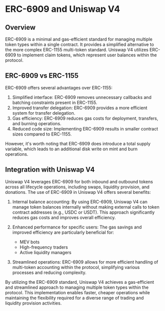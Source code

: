 # ERC-6909 and Uniswap V4

## Overview

ERC-6909 is a minimal and gas-efficient standard for managing multiple token types within a single contract. It provides a simplified alternative to the more complex ERC-1155 multi-token standard. Uniswap V4 utilizes ERC-6909 to implement claim tokens, which represent user balances within the protocol.

## ERC-6909 vs ERC-1155

ERC-6909 offers several advantages over ERC-1155:

1. Simplified interface: ERC-6909 removes unnecessary callbacks and batching constraints present in ERC-1155.
2. Improved transfer delegation: ERC-6909 provides a more efficient system for transfer delegation.
3. Gas efficiency: ERC-6909 reduces gas costs for deployment, transfers, and burning operations.
4. Reduced code size: Implementing ERC-6909 results in smaller contract sizes compared to ERC-1155.

However, it's worth noting that ERC-6909 does introduce a total supply variable, which leads to an additional disk write on mint and burn operations.

## Integration with Uniswap V4

Uniswap V4 leverages ERC-6909 for both inbound and outbound tokens across all lifecycle operations, including swaps, liquidity provision, and donations. The use of ERC-6909 in Uniswap V4 offers several benefits:

1. Internal balance accounting: By using ERC-6909, Uniswap V4 can manage token balances internally without making external calls to token contract addresses (e.g., USDC or USDT). This approach significantly reduces gas costs and improves overall efficiency.

2. Enhanced performance for specific users: The gas savings and improved efficiency are particularly beneficial for:
   - MEV bots
   - High-frequency traders
   - Active liquidity managers

3. Streamlined operations: ERC-6909 allows for more efficient handling of multi-token accounting within the protocol, simplifying various processes and reducing complexity.

By utilizing the ERC-6909 standard, Uniswap V4 achieves a gas-efficient and streamlined approach to managing multiple token types within the protocol. This implementation enables faster, cheaper operations while maintaining the flexibility required for a diverse range of trading and liquidity provision activities.
